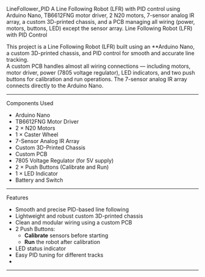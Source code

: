 LineFollower_PID
A Line Following Robot (LFR) with PID control using Arduino Nano, TB6612FNG motor driver, 2 N20 motors, 7-sensor analog IR array, a custom 3D-printed chassis, and a PCB managing all wiring (power, motors, buttons, LED) except the sensor array.
Line Following Robot (LFR) with PID Control

This project is a Line Following Robot (LFR) built using an **Arduino Nano, a custom 3D-printed chassis, and PID control for smooth and accurate line tracking.  
A custom PCB handles almost all wiring connections — including motors, motor driver, power (7805 voltage regulator), LED indicators, and two push buttons for calibration and run operations. The 7-sensor analog IR array connects directly to the Arduino Nano.

---

Components Used
- Arduino Nano
- TB6612FNG Motor Driver
- 2 × N20 Motors
- 1 × Caster Wheel
- 7-Sensor Analog IR Array
- Custom 3D-Printed Chassis
- Custom PCB
- 7805 Voltage Regulator (for 5V supply)
- 2 × Push Buttons (Calibrate and Run)
- 1 × LED Indicator
- Battery and Switch

---

Features
- Smooth and precise PID-based line following
- Lightweight and robust custom 3D-printed chassis
- Clean and modular wiring using a custom PCB
- 2 Push Buttons:
  - **Calibrate** sensors before starting
  - **Run** the robot after calibration
- LED status indicator
- Easy PID tuning for different tracks
- 
---

